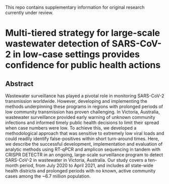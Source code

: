 This repo contains supplementary information for original research currently under review.

# Multi-tiered strategy for large-scale wastewater detection of SARS-CoV-2 in low-case settings provides confidence for public health actions

## Abstract

Wastewater surveillance has played a pivotal role in monitoring SARS-CoV-2 transmission worldwide. However, developing and implementing the methods underpinning these programs in regions with prolonged periods of low community transmission has proven challenging. In Victoria, Australia, wastewater surveillance provided early warning of unknown community infections and informed timely public health decisions to limit their spread when case numbers were low. To achieve this, we developed a methodological approach that was sensitive to extremely low viral loads and could readily identify false-positives within short turn-around times. Here, we describe the successful development, implementation and evaluation of analytic methods using RT-qPCR and amplicon sequencing in tandem with CRISPR DETECTR in an ongoing, large-scale surveillance program to detect SARS-CoV-2 in wastewater in Victoria, Australia. Our study covers a ten-month period, from July 2020 to April 2021, and includes all state-wide health districts and prolonged periods with no known, active community cases among the ~6.7 million population.
